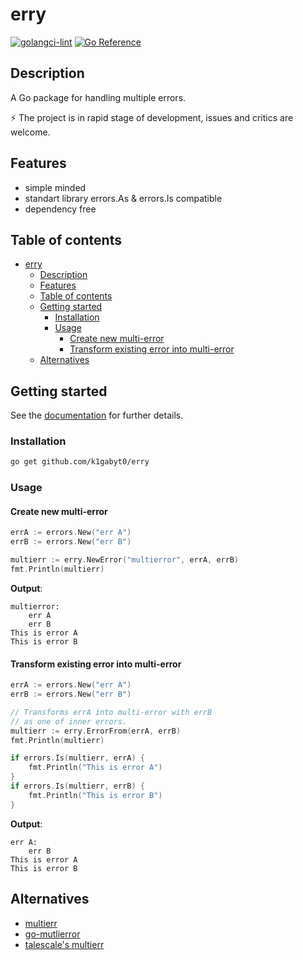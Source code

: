 # erry

[![golangci-lint](https://github.com/k1gabyt0/erry/actions/workflows/golangci-lint.yaml/badge.svg)](https://github.com/k1gabyt0/erry/actions/workflows/golangci-lint.yaml)
[![Go Reference](https://pkg.go.dev/badge/github.com/k1gabyt0/erry.svg)](https://pkg.go.dev/github.com/k1gabyt0/erry)

## Description

A Go package for handling multiple errors.


⚡️ The project is in rapid stage of development, issues and critics are welcome.

## Features

- simple minded
- standart library errors.As & errors.Is compatible
- dependency free

## Table of contents

- [erry](#erry)
  - [Description](#description)
  - [Features](#features)
  - [Table of contents](#table-of-contents)
  - [Getting started](#getting-started)
    - [Installation](#installation)
    - [Usage](#usage)
      - [Create new multi-error](#create-new-multi-error)
      - [Transform existing error into multi-error](#transform-existing-error-into-multi-error)
  - [Alternatives](#alternatives)

## Getting started

See the [documentation](https://pkg.go.dev/github.com/k1gabyt0/erry) for further details.

### Installation

```bash
go get github.com/k1gabyt0/erry
```

### Usage

#### Create new multi-error

```go
errA := errors.New("err A")
errB := errors.New("err B")

multierr := erry.NewError("multierror", errA, errB)
fmt.Println(multierr)
```

**Output**:

```text
multierror:
    err A
    err B
This is error A
This is error B
```

#### Transform existing error into multi-error

```go
errA := errors.New("err A")
errB := errors.New("err B")

// Transforms errA into multi-error with errB
// as one of inner errors.
multierr := erry.ErrorFrom(errA, errB)
fmt.Println(multierr)

if errors.Is(multierr, errA) {
    fmt.Println("This is error A")
}
if errors.Is(multierr, errB) {
    fmt.Println("This is error B")
}
```

**Output**:

```text
err A:
    err B
This is error A
This is error B
```

## Alternatives

- [multierr](https://github.com/uber-go/multierr)
- [go-mutlierror](https://github.com/hashicorp/go-multierror)
- [talescale's multierr](https://github.com/tailscale/tailscale/tree/main/util/multierr)
